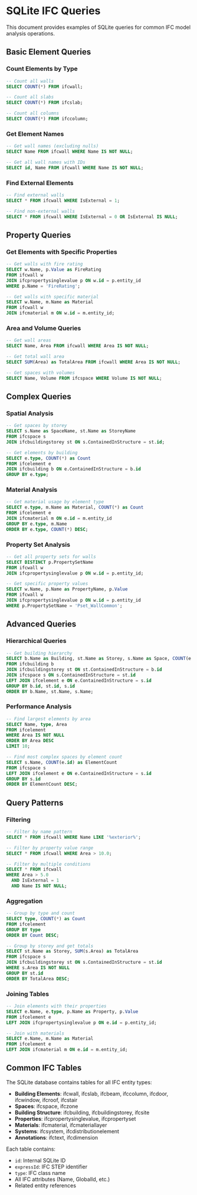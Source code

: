 # SQLite IFC Queries

This document provides examples of SQLite queries for common IFC model analysis operations.

## Basic Element Queries

### Count Elements by Type
```sql
-- Count all walls
SELECT COUNT(*) FROM ifcwall;

-- Count all slabs
SELECT COUNT(*) FROM ifcslab;

-- Count all columns
SELECT COUNT(*) FROM ifccolumn;
```

### Get Element Names
```sql
-- Get wall names (excluding nulls)
SELECT Name FROM ifcwall WHERE Name IS NOT NULL;

-- Get all wall names with IDs
SELECT id, Name FROM ifcwall WHERE Name IS NOT NULL;
```

### Find External Elements
```sql
-- Find external walls
SELECT * FROM ifcwall WHERE IsExternal = 1;

-- Find non-external walls
SELECT * FROM ifcwall WHERE IsExternal = 0 OR IsExternal IS NULL;
```

## Property Queries

### Get Elements with Specific Properties
```sql
-- Get walls with fire rating
SELECT w.Name, p.Value as FireRating
FROM ifcwall w
JOIN ifcpropertysinglevalue p ON w.id = p.entity_id
WHERE p.Name = 'FireRating';

-- Get walls with specific material
SELECT w.Name, m.Name as Material
FROM ifcwall w
JOIN ifcmaterial m ON w.id = m.entity_id;
```

### Area and Volume Queries
```sql
-- Get wall areas
SELECT Name, Area FROM ifcwall WHERE Area IS NOT NULL;

-- Get total wall area
SELECT SUM(Area) as TotalArea FROM ifcwall WHERE Area IS NOT NULL;

-- Get spaces with volumes
SELECT Name, Volume FROM ifcspace WHERE Volume IS NOT NULL;
```

## Complex Queries

### Spatial Analysis
```sql
-- Get spaces by storey
SELECT s.Name as SpaceName, st.Name as StoreyName
FROM ifcspace s
JOIN ifcbuildingstorey st ON s.ContainedInStructure = st.id;

-- Get elements by building
SELECT e.type, COUNT(*) as Count
FROM ifcelement e
JOIN ifcbuilding b ON e.ContainedInStructure = b.id
GROUP BY e.type;
```

### Material Analysis
```sql
-- Get material usage by element type
SELECT e.type, m.Name as Material, COUNT(*) as Count
FROM ifcelement e
JOIN ifcmaterial m ON e.id = m.entity_id
GROUP BY e.type, m.Name
ORDER BY e.type, COUNT(*) DESC;
```

### Property Set Analysis
```sql
-- Get all property sets for walls
SELECT DISTINCT p.PropertySetName
FROM ifcwall w
JOIN ifcpropertysinglevalue p ON w.id = p.entity_id;

-- Get specific property values
SELECT w.Name, p.Name as PropertyName, p.Value
FROM ifcwall w
JOIN ifcpropertysinglevalue p ON w.id = p.entity_id
WHERE p.PropertySetName = 'Pset_WallCommon';
```

## Advanced Queries

### Hierarchical Queries
```sql
-- Get building hierarchy
SELECT b.Name as Building, st.Name as Storey, s.Name as Space, COUNT(e.id) as ElementCount
FROM ifcbuilding b
JOIN ifcbuildingstorey st ON st.ContainedInStructure = b.id
JOIN ifcspace s ON s.ContainedInStructure = st.id
LEFT JOIN ifcelement e ON e.ContainedInStructure = s.id
GROUP BY b.id, st.id, s.id
ORDER BY b.Name, st.Name, s.Name;
```

### Performance Analysis
```sql
-- Find largest elements by area
SELECT Name, type, Area
FROM ifcelement
WHERE Area IS NOT NULL
ORDER BY Area DESC
LIMIT 10;

-- Find most complex spaces by element count
SELECT s.Name, COUNT(e.id) as ElementCount
FROM ifcspace s
LEFT JOIN ifcelement e ON e.ContainedInStructure = s.id
GROUP BY s.id
ORDER BY ElementCount DESC;
```

## Query Patterns

### Filtering
```sql
-- Filter by name pattern
SELECT * FROM ifcwall WHERE Name LIKE '%exterior%';

-- Filter by property value range
SELECT * FROM ifcwall WHERE Area > 10.0;

-- Filter by multiple conditions
SELECT * FROM ifcwall
WHERE Area > 5.0
  AND IsExternal = 1
  AND Name IS NOT NULL;
```

### Aggregation
```sql
-- Group by type and count
SELECT type, COUNT(*) as Count
FROM ifcelement
GROUP BY type
ORDER BY Count DESC;

-- Group by storey and get totals
SELECT st.Name as Storey, SUM(s.Area) as TotalArea
FROM ifcspace s
JOIN ifcbuildingstorey st ON s.ContainedInStructure = st.id
WHERE s.Area IS NOT NULL
GROUP BY st.id
ORDER BY TotalArea DESC;
```

### Joining Tables
```sql
-- Join elements with their properties
SELECT e.Name, e.type, p.Name as Property, p.Value
FROM ifcelement e
LEFT JOIN ifcpropertysinglevalue p ON e.id = p.entity_id;

-- Join with materials
SELECT e.Name, m.Name as Material
FROM ifcelement e
LEFT JOIN ifcmaterial m ON e.id = m.entity_id;
```

## Common IFC Tables

The SQLite database contains tables for all IFC entity types:

- **Building Elements**: ifcwall, ifcslab, ifcbeam, ifccolumn, ifcdoor, ifcwindow, ifcroof, ifcstair
- **Spaces**: ifcspace, ifczone
- **Building Structure**: ifcbuilding, ifcbuildingstorey, ifcsite
- **Properties**: ifcpropertysinglevalue, ifcpropertyset
- **Materials**: ifcmaterial, ifcmateriallayer
- **Systems**: ifcsystem, ifcdistributionelement
- **Annotations**: ifctext, ifcdimension

Each table contains:
- `id`: Internal SQLite ID
- `expressId`: IFC STEP identifier
- `type`: IFC class name
- All IFC attributes (Name, GlobalId, etc.)
- Related entity references

